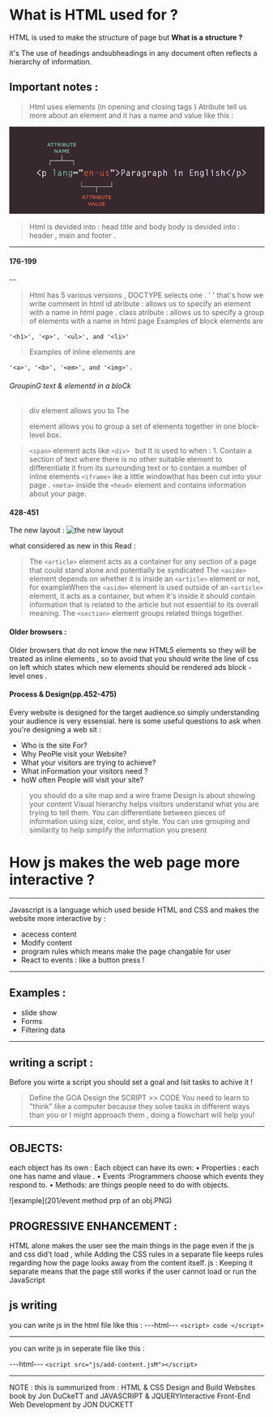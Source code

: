 # What is HTML used for ? 

HTML is used to make the structure of page but **What is a structure ?**

it's The use of headings andsubheadings in any document often reflects a hierarchy of information. 

## Important notes : 

> Html uses elements (in opening and closing tags )
>Atribute tell us more about an element and it has a name and value 
like this :

![atribute](201/atribuute.PNG)

>Html is devided into : head title and  body 
>body is devided into : header , main and footer .

----
#### 176-199
--
>Html has 5 various versions , DOCTYPE selects one .
> ' <!---->'  that's how we write comment in html
>id atribute : allows us to specify an element  with a name in html page .
>class atribute : allows us to specify a group of elements  with a name in html page 
>Examples of block elements are
~~~
'<h1>', '<p>', '<ul>', and '<li>'
~~~
>Examples of inline elements are
~~~
'<a>', '<b>', '<em>', and '<img>'.
~~~
###### GroupinG text & elementd in a bloCk
> div element allows you to The <div> element allows you to group a set of elements together in one block-level box.

> ```<span>```
element acts like
``` <div>  ```
 but It is used to when : 1. Contain a section of text
where there is no other suitable element to differentiate it from
its surrounding text  or to contain a number of inline elements
>  ```<iframe>``` 
ike a little windowthat has been cut into your page .
>```<meta>``` inside the ```<head>``` element and contains information about your page.


#### 428-451
The new layout : 
![the new layout](201/layout.PNG)


what considered as new in this Read : 

>The ```<article>```  element acts as a container for any section of a page that could stand alone and potentially be syndicated
> The ```<aside>```  element depends on whether it is inside an ```<article>``` element or not, for exampleWhen the ```<aside>``` element is used outside of an ```<article>```
element, it acts as a container, but when it's inside  it should contain
information that is related to the article but not essential to its
overall meaning. 
>The ```<section>``` element groups related things together.



#### Older browsers :
Older browsers that do not
know the new HTML5 elements so they will be treated as inline elements , so  to avoid that you should write the line of css on left which states which new elements should be rendered ads block -level ones .



#### Process & Design(pp.452-475)
Every website is designed for the target audience.so simply understanding your audience is very essensial. here is some useful questions to ask when you're designing a web sit : 

- Who is the site For?
- Why PeoPle visit your Website?
- What your visitors are trying to achieve?
- What inFormation your visitors need ?
- hoW often People will visit your site?

> you should do a site map and a wire frame 
Design is about showing your content Visual hierarchy helps
visitors understand what you are trying to tell them.
> You can differentiate between pieces of information using size, color, and style.
> You can use grouping and similarity to help simplify
the information you present

# How js makes the web page more interactive ?

----
 Javascript is a language which used beside HTML and CSS and  makes the website more interactive by : 
 - acecess content 
 - Modify content 
 - program rules which means make the page changable for user 
 - React to events : like a button press ! 

 -----
 ## Examples : 
 - slide show 
 - Forms 
 - Filtering data 

 ----
 ## writing a script : 

 Before you wirte a script you should set a goal and lsit tasks to achive it ! 
> Define the GOA  Design the SCRIPT >> CODE 
> You need to learn to "think" like a computer because they solve tasks in different ways than you or I might approach them ,  doing a flowchart will help you!


-----

## OBJECTS:
each object has its own : 
Each object can have its own:
• Properties : each one has name and vlaue .
• Events :Programmers choose which events they respond to.
• Methods: are  things people need to do with objects.


![example](201/event method prp of an obj.PNG)

## PROGRESSIVE ENHANCEMENT : 
HTML alone makes the user see the main things in the page even if the js and css did't load , while Adding the CSS rules in a separate file keeps rules regarding how the page looks away from the content itself. 
js : Keeping it separate means that the page still works if the user cannot load or run the JavaScript


## js writing 

you can write js in the html file like this : 
---html---
```<script> code </script>```

---
you can write js in seperate file like this : 

---html---
```<script src="js/add-content.jsM"></script>```

---






NOTE : this is summurized from : 
HTML & CSS Design and Build Websites book by Jon DuCkeTT
and 
JAVASCRIPT & JQUERYInteractive Front-End Web Development by JON DUCKETT